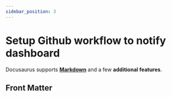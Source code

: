 ```yaml
---
sidebar_position: 3
---
```


# Setup Github workflow to notify dashboard

Docusaurus supports **[Markdown](https://daringfireball.net/projects/markdown/syntax)** and a few **additional features**.

## Front Matter

